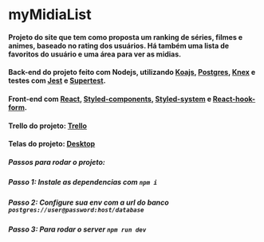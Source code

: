 # myMidiaList
#### Projeto do site que tem como proposta um ranking de séries, filmes e animes, baseado no rating dos usuários. Há também uma lista de favoritos do usuário e uma área para ver as midias.

#### Back-end do projeto feito com Nodejs, utilizando [Koajs](https://koajs.com/), [Postgres](https://www.postgresql.org/), [Knex](http://knexjs.org/#Installation-node) e testes com [Jest](https://jestjs.io/pt-BR/) e [Supertest](https://github.com/visionmedia/supertest).

#### Front-end com [React](https://pt-br.reactjs.org/), [Styled-components](https://styled-components.com/docs/basics), [Styled-system](https://styled-system.com/) e [React-hook-form](https://react-hook-form.com/).

#### Trello do projeto: [Trello](https://trello.com/b/g5JLhrEs/mymidialist-sprint-1)
#### Telas do projeto: [Desktop](https://wesley739884.invisionapp.com/prototype/ck9efkmdw008ol50112om3y6f/play)

##### Passos para rodar o projeto:

##### Passo 1: Instale as dependencias com `npm i`

##### Passo 2: Configure sua env com a url do banco `postgres://user@password:host/database`

##### Passo 3: Para rodar o server `npm run dev`
